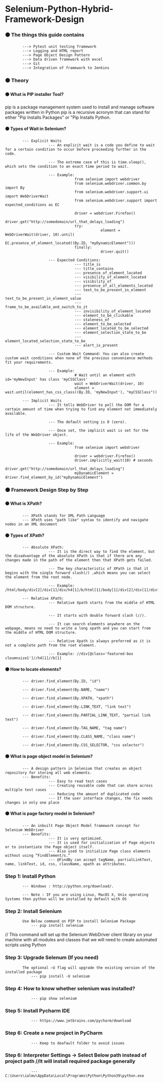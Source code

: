 # Selenium-Python-Hybrid-Framework-Design

###  ⚫ The things this guide contains
            ---> Pytest unit testing framework
            ---> Logging and HTML report
            ---> Page Object Design Pattern
            ---> Data driven framework with excel
            ---> Git
            ---> Integration of framework to Jenkins
            
###  ⚫ Theory

#### ⚫ What is PIP installer Tool?
pip is a package management system used to install and manage software packages written in Python
pip is a recursive acronym that can stand for either "Pip Installs Packages" or "Pip Installs Python.


#### ⚫ Types of Wait in Selenium?
            --- Explicit Waits
                        --- An explicit wait is a code you define to wait for a certain condition to occur before proceeding further in the code.  
                        
                        --- The extreme case of this is time.sleep(), which sets the condition to an exact time period to wait.
                        
                        --- Example:
                                    from selenium import webdriver
                                    from selenium.webdriver.common.by import By
                                    from selenium.webdriver.support.ui import WebDriverWait
                                    from selenium.webdriver.support import expected_conditions as EC

                                    driver = webdriver.Firefox()
                                    driver.get("http://somedomain/url_that_delays_loading")
                                    try:
                                                element = WebDriverWait(driver, 10).until(
                                                EC.presence_of_element_located((By.ID, "myDynamicElement")))
                                    finally:
                                                driver.quit()
                                                
                        --- Expected Conditions:
                                    --- title_is
                                    --- title_contains
                                    --- presence_of_element_located
                                    --- visibility_of_element_located
                                    --- visibility_of
                                    --- presence_of_all_elements_located
                                    --- text_to_be_present_in_element
                                    --- text_to_be_present_in_element_value
                                    --- frame_to_be_available_and_switch_to_it
                                    --- invisibility_of_element_located
                                    --- element_to_be_clickable
                                    --- staleness_of
                                    --- element_to_be_selected
                                    --- element_located_to_be_selected
                                    --- element_selection_state_to_be
                                    --- element_located_selection_state_to_be
                                    --- alert_is_present
                                    
                        --- Custom Wait Command: You can also create custom wait conditions when none of the previous convenience methods fit your requirements.
                        
                        --- Example:
                                    # Wait until an element with id='myNewInput' has class 'myCSSClass'
                                    wait = WebDriverWait(driver, 10)
                                    element = wait.until(element_has_css_class((By.ID, 'myNewInput'), "myCSSClass"))
                                    
            --- Implicit Waits
                        --- It tells WebDriver to poll the DOM for a certain amount of time when trying to find any element not immediately available.
                        
                        --- The default setting is 0 (zero). 
                        
                        --- Once set, the implicit wait is set for the life of the WebDriver object.
                        
                        --- Example:
                                    from selenium import webdriver

                                    driver = webdriver.Firefox()
                                    driver.implicitly_wait(10) # seconds
                                    driver.get("http://somedomain/url_that_delays_loading")
                                    myDynamicElement = driver.find_element_by_id("myDynamicElement")


###  ⚫ Framework Design Step by Step


#### ⚫ What is XPath?
            --- XPath stands for XML Path Language	
            --- XPath uses "path like" syntax to identify and navigate nodes in an XML document


#### ⚫ Types of XPath?
            --- Absolute XPath:
                        --- It is the direct way to find the element, but the disadvantage of the absolute XPath is that if there are any changes made in the path of the element then that XPath gets failed.
                        
                        --- The key characteristic of XPath is that it begins with the single forward slash(/) ,which means you can select the element from the root node.
                        
                        --- Example: /html/body/div[2]/div[1]/div/h4[1]/b/html[1]/body[1]/div[2]/div[1]/div[1]/h4[1]/b[1]
                        
            --- Relative XPath: 
                        --- Relative Xpath starts from the middle of HTML DOM structure.
                        
                        --- It starts with double forward slash (//). 
                        
                        --- It can search elements anywhere on the webpage, means no need to write a long xpath and you can start from the middle of HTML DOM structure.    
                        
                        --- Relative Xpath is always preferred as it is not a complete path from the root element.
                        
                        --- Example: //div[@class='featured-box cloumnsize1']//h4[1]//b[1]
                        
                        
#### ⚫ How to locate elements?
            --- driver.find_element(By.ID, "id")
            
            --- driver.find_element(By.NAME, "name")
            
            --- driver.find_element(By.XPATH, "xpath")
            
            --- driver.find_element(By.LINK_TEXT, "link text")
            
            --- driver.find_element(By.PARTIAL_LINK_TEXT, "partial link text")
            
            --- driver.find_element(By.TAG_NAME, "tag name")
            
            --- driver.find_element(By.CLASS_NAME, "class name")
            
            --- driver.find_element(By.CSS_SELECTOR, "css selector")
            
            
#### ⚫ What is page object model in Selenium?
            --- A design pattern in Selenium that creates an object repository for storing all web elements.
            --- Benefits: 
                        --- Easy to read test cases
                        --- Creating reusable code that can share across multiple test cases
                        --- Reducing the amount of duplicated code
                        --- If the user interface changes, the fix needs changes in only one place


#### ⚫ What is page factory model in Selenium?
            --- An inbuilt Page Object Model framework concept for Selenium WebDriver
            --- Benefits: 
                        --- It is very optimized.
                        --- It is used for initialization of Page objects or to instantiate the Page object itself.
                        --- Also used to initialize Page class elements without using “FindElement/s.”
                        --- @FindBy can accept tagName, partialLinkText, name, linkText, id, css, className, xpath as attributes.


### Step 1: Install Python

            --- Windows : http://python.org/download/.

            --- Note : IF you are using Linux, MacOS X, Unix operating Systems then python will be installed by default with OS


### Step 2: Install Selenium
            Use Below command on PIP to install Selenium Package
                --- pip install selenium

// This command will set up the Selenium WebDriver client library on your machine with all modules and classes that we will need to create automated scripts using Python


### Step 3: Upgrade Selenum (If you need)
            The optional –U flag will upgrade the existing version of the installed package
                --- pip install -U selenium


### Step 4: How to know whether selenium was installed?
                --- pip show selenium


### Step 5: Install Pycharm IDE
                --- https://www.jetbrains.com/pycharm/download
                
                
### Step 6: Create a new project in PyCharm 
                --- Keep to deafault folder to avoid issues             


### Step 6: Interpreter Settings -> Select Below path instead of project path  //It will install required package generally
                --- C:\Users\ialmu\AppData\Local\Programs\Python\Python39\python.exe
